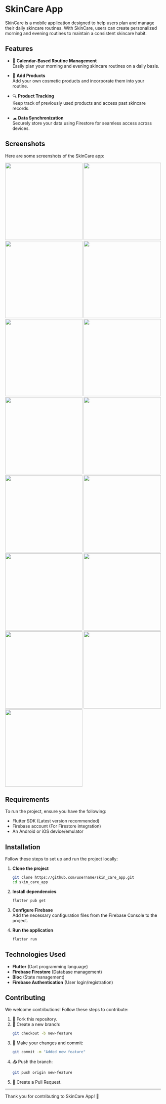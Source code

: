 # SkinCare App

SkinCare is a mobile application designed to help users plan and manage their daily skincare routines. With SkinCare, users can create personalized morning and evening routines to maintain a consistent skincare habit.

## Features

- 📅 **Calendar-Based Routine Management**  
  Easily plan your morning and evening skincare routines on a daily basis.
  
- 🧴 **Add Products**  
  Add your own cosmetic products and incorporate them into your routine.
  
- 🔍 **Product Tracking**  
  Keep track of previously used products and access past skincare records.
  
- ☁ **Data Synchronization**  
  Securely store your data using Firestore for seamless access across devices.

## Screenshots

Here are some screenshots of the SkinCare app:

<img src="skin_care screenshots/img_add_cosmetic.jpg" width="250">  
<img src="skin_care screenshots/img_add_cosmetic_completed.jpg" width="250">  
<img src="skin_care screenshots/img_add_cosmetic_completed_dark.jpg" width="250">  
<img src="skin_care screenshots/img_add_photo.jpg" width="250">  
<img src="skin_care screenshots/img_add_plan.jpg" width="250">  
<img src="skin_care screenshots/img_add_plan_dark.jpg" width="250">  
<img src="skin_care screenshots/img_bottom_sheet.jpg" width="250">  
<img src="skin_care screenshots/img_calendar.jpg" width="250">  
<img src="skin_care screenshots/img_login.jpg" width="250">  
<img src="skin_care screenshots/img_logout_dark.jpg" width="250">  
<img src="skin_care screenshots/img_main_page.jpg" width="250">  
<img src="skin_care screenshots/img_main_page_dark.jpg" width="250">  
<img src="skin_care screenshots/img_profile.jpg" width="250">  
<img src="skin_care screenshots/img_profile_dark.jpg" width="250">  
<img src="skin_care screenshots/img_signUp.jpg" width="250">  

## Requirements

To run the project, ensure you have the following:

- Flutter SDK (Latest version recommended)
- Firebase account (For Firestore integration)
- An Android or iOS device/emulator

## Installation

Follow these steps to set up and run the project locally:

1. **Clone the project**
   ```sh
   git clone https://github.com/username/skin_care_app.git
   cd skin_care_app
   ```

2. **Install dependencies**
   ```sh
   flutter pub get
   ```

3. **Configure Firebase**  
   Add the necessary configuration files from the Firebase Console to the project.

4. **Run the application**
   ```sh
   flutter run
   ```

## Technologies Used

- **Flutter** (Dart programming language)
- **Firebase Firestore** (Database management)
- **Bloc** (State management)
- **Firebase Authentication** (User login/registration)

## Contributing

We welcome contributions! Follow these steps to contribute:

1. 🍴 Fork this repository.
2. 🌿 Create a new branch:
   ```sh
   git checkout -b new-feature
   ```
3. 🔨 Make your changes and commit:
   ```sh
   git commit -m "Added new feature"
   ```
4. 📤 Push the branch:
   ```sh
   git push origin new-feature
   ```
5. 📝 Create a Pull Request.

---
Thank you for contributing to SkinCare App! 🚀
